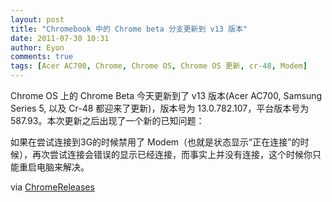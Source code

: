 ```yaml
---
layout: post
title: "Chromebook 中的 Chrome beta 分支更新到 v13 版本"
date: 2011-07-30 10:31
author: Eyon
comments: true
tags: [Acer AC700, Chrome, Chrome OS, Chrome OS 更新, cr-48, Modem]
---
```

Chrome OS 上的 Chrome Beta 今天更新到了 v13 版本(Acer AC700, Samsung Series 5, 以及 Cr-48 都迎来了更新)，版本号为 13.0.782.107，平台版本号为 587.93。本次更新之后出现了一个新的已知问题：

如果在尝试连接到3G的时候禁用了 Modem（也就是状态显示“正在连接”的时候），再次尝试连接会错误的显示已经连接，而事实上并没有连接，这个时候你只能重启电脑来解决。

via [ChromeReleases](http://googlechromereleases.blogspot.com/2011/07/beta-channel-update-for-chromebooks_29.html)

